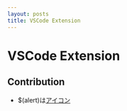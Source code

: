 ```yaml
---
layout: posts
title: VSCode Extension
---
```

# VSCode Extension

## Contribution

* $(alert)は[アイコン](https://code.visualstudio.com/api/references/icons-in-labels#icons-in-labels)
